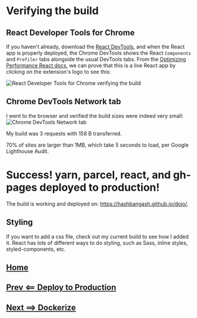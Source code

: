 # Verifying the build

## React Developer Tools for Chrome

If you haven't already, download the [React DevTools](https://chrome.google.com/webstore/detail/react-developer-tools/fmkadmapgofadopljbjfkapdkoienihi), and when the React app is properly deployed, the Chrome DevTools shows the React `Components` and `Profiler` tabs alongside the usual DevTools tabs. From the [Optimizing Performance React docs](https://reactjs.org/docs/optimizing-performance.html#use-the-production-build), we can prove that this is a live React app by clicking on the extension's logo to see this:

![React Developer Tools for Chrome verifying the build](https://i.imgur.com/L21B2ow.png)

## Chrome DevTools Network tab

I went to the browser and verified the build sizes were indeed very small:
![Chrome DevTools Network tab](https://i.imgur.com/ckuEBag.png)

My build was 3 requests with 158 B transferred.

70% of sites are larger than 1MB, which take 5 seconds to load, per Google Lighthouse Audit.

# Success! yarn, parcel, react, and gh-pages deployed to production!

The build is working and deployed on: <https://hashbangash.github.io/dojo/>.

## Styling 

If you want to add a css file, check out my current build to see how I added it. React has lots of different ways to do styling, such as Sass, inline styles, styled-components, etc.

## [Home](./../README.md)
## [Prev <== Deploy to Production](./deploy.md)
## [Next ==> Dockerize](./docker.md)
